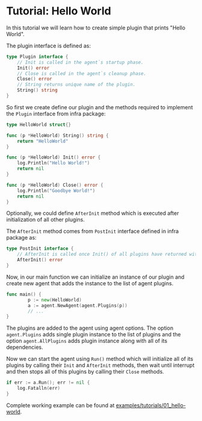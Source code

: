 # Tutorial: Hello World

In this tutorial we will learn how to create simple plugin that prints "Hello World".

The plugin interface is defined as:

```go
type Plugin interface {
	// Init is called in the agent`s startup phase.
	Init() error
	// Close is called in the agent`s cleanup phase.
	Close() error
	// String returns unique name of the plugin.
	String() string
}
```

So first we create define our plugin and the methods required to implement 
the `Plugin` interface from infra package:

```go
type HelloWorld struct{}

func (p *HelloWorld) String() string {
	return "HelloWorld"
}

func (p *HelloWorld) Init() error {
	log.Println("Hello World!")
	return nil
}

func (p *HelloWorld) Close() error {
	log.Println("Goodbye World!")
	return nil
}
```

Optionally, we could define `AfterInit` method which is executed after 
initialization of all other plugins.

The `AfterInit` method comes from `PostInit` interface defined in infra package as:

```go
type PostInit interface {
	// AfterInit is called once Init() of all plugins have returned without error.
	AfterInit() error
}
```

Now, in our main function we can initialize an instance of our plugin 
and create new agent that adds the instance to the list of agent plugins.

```go
func main() {
    	p := new(HelloWorld)    
    	a := agent.NewAgent(agent.Plugins(p))
    	// ...
}
```

The plugins are added to the agent using agent options. The option `agent.Plugins` 
adds single plugin instance to the list of plugins and the option `agent.AllPlugins` 
adds plugin instance along with all of its dependencies.

Now we can start the agent using `Run()` method which will initialize all of its
plugins by calling their `Init` and `AfterInit` methods, then wait until interrupt
and then stops all of this plugins by calling their `Close` methods.

```go
if err := a.Run(); err != nil {
	log.Fatalln(err)
}
```

Complete working example can be found at [examples/tutorials/01_hello-world](https://github.com/ligato/cn-infra/blob/master/examples/tutorials/01_hello-world).
